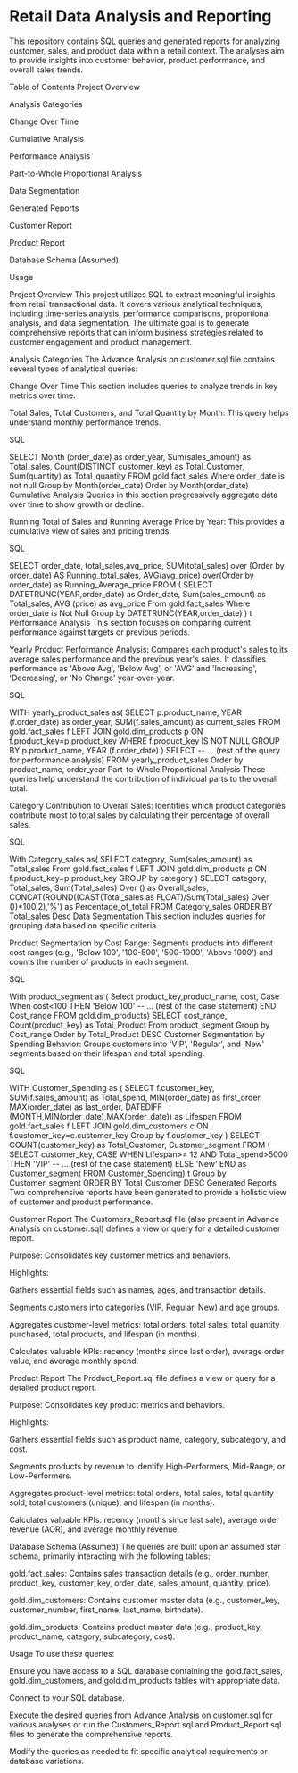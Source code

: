 # Retail Data Analysis and Reporting
This repository contains SQL queries and generated reports for analyzing customer, sales, and product data within a retail context. The analyses aim to provide insights into customer behavior, product performance, and overall sales trends.

Table of Contents
Project Overview

Analysis Categories

Change Over Time

Cumulative Analysis

Performance Analysis

Part-to-Whole Proportional Analysis

Data Segmentation

Generated Reports

Customer Report

Product Report

Database Schema (Assumed)

Usage

Project Overview
This project utilizes SQL to extract meaningful insights from retail transactional data. It covers various analytical techniques, including time-series analysis, performance comparisons, proportional analysis, and data segmentation. The ultimate goal is to generate comprehensive reports that can inform business strategies related to customer engagement and product management.

Analysis Categories
The Advance Analysis on customer.sql file contains several types of analytical queries:

Change Over Time
This section includes queries to analyze trends in key metrics over time.

Total Sales, Total Customers, and Total Quantity by Month: This query helps understand monthly performance trends.

SQL

SELECT
Month (order_date) as order_year,
Sum(sales_amount) as Total_sales,
Count(DISTINCT customer_key) as Total_Customer,
Sum(quantity) as Total_quantity
FROM gold.fact_sales
Where order_date is not null
Group by Month(order_date)
Order by Month(order_date)
Cumulative Analysis
Queries in this section progressively aggregate data over time to show growth or decline.

Running Total of Sales and Running Average Price by Year: This provides a cumulative view of sales and pricing trends.

SQL

SELECT
order_date,
total_sales,avg_price,
SUM(total_sales) over (Order by order_date) AS Running_total_sales,
AVG(avg_price) over(Order by order_date) as Running_Average_price
FROM
(
SELECT
DATETRUNC(YEAR,order_date) as Order_date,
Sum(sales_amount) as Total_sales,
AVG (price) as avg_price
From gold.fact_sales
Where order_date is Not Null
Group by DATETRUNC(YEAR,order_date)
) t
Performance Analysis
This section focuses on comparing current performance against targets or previous periods.

Yearly Product Performance Analysis: Compares each product's sales to its average sales performance and the previous year's sales. It classifies performance as 'Above Avg', 'Below Avg', or 'AVG' and 'Increasing', 'Decreasing', or 'No Change' year-over-year.

SQL

WITH yearly_product_sales as(
SELECT p.product_name,
YEAR (f.order_date) as order_year,
SUM(f.sales_amount) as current_sales
FROM gold.fact_sales f
LEFT JOIN gold.dim_products p
ON f.product_key=p.product_key
WHERE f.product_key IS NOT NULL
GROUP BY p.product_name, YEAR (f.order_date)
)
SELECT
-- ... (rest of the query for performance analysis)
FROM yearly_product_sales
Order by product_name, order_year
Part-to-Whole Proportional Analysis
These queries help understand the contribution of individual parts to the overall total.

Category Contribution to Overall Sales: Identifies which product categories contribute most to total sales by calculating their percentage of overall sales.

SQL

With Category_sales as(
SELECT
category,
Sum(sales_amount) as Total_sales
From gold.fact_sales f
LEFT JOIN gold.dim_products p
ON f.product_key=p.product_key
GROUP by category
)
SELECT category, Total_sales,
Sum(Total_sales) Over () as Overall_sales,
CONCAT(ROUND((CAST(Total_sales as FLOAT)/Sum(Total_sales) Over ())*100,2),'%') as Percentage_of_total
FROM Category_sales
ORDER BY Total_sales Desc
Data Segmentation
This section includes queries for grouping data based on specific criteria.

Product Segmentation by Cost Range: Segments products into different cost ranges (e.g., 'Below 100', '100-500', '500-1000', 'Above 1000') and counts the number of products in each segment.

SQL

With product_segment as (
Select product_key,product_name,
cost,
Case
	When cost<100 THEN 'Below 100'
	-- ... (rest of the case statement)
END Cost_range
FROM gold.dim_products)
SELECT cost_range,
Count(product_key) as Total_Product
From product_segment
Group by Cost_range
Order by Total_Product DESC
Customer Segmentation by Spending Behavior: Groups customers into 'VIP', 'Regular', and 'New' segments based on their lifespan and total spending.

SQL

WITH Customer_Spending as (
SELECT f.customer_key,
SUM(f.sales_amount) as Total_spend,
MIN(order_date) as first_order,
MAX(order_date) as last_order,
DATEDIFF (MONTH,MIN(order_date),MAX(order_date)) as Lifespan
FROM gold.fact_sales f
LEFT JOIN gold.dim_customers c
ON f.customer_key=c.customer_key
Group by f.customer_key
)
SELECT
COUNT(customer_key) as Total_Customer,
Customer_segment
FROM
(
SELECT
customer_key,
CASE
	WHEN Lifespan>= 12 AND Total_spend>5000 THEN 'VIP'
	-- ... (rest of the case statement)
	ELSE 'New'
END as Customer_segment
FROM Customer_Spending) t
Group by Customer_segment
ORDER BY Total_Customer DESC
Generated Reports
Two comprehensive reports have been generated to provide a holistic view of customer and product performance.

Customer Report
The Customers_Report.sql file (also present in Advance Analysis on customer.sql) defines a view or query for a detailed customer report.

Purpose: Consolidates key customer metrics and behaviors.

Highlights:

Gathers essential fields such as names, ages, and transaction details.

Segments customers into categories (VIP, Regular, New) and age groups.

Aggregates customer-level metrics: total orders, total sales, total quantity purchased, total products, and lifespan (in months).

Calculates valuable KPIs: recency (months since last order), average order value, and average monthly spend.

Product Report
The Product_Report.sql file defines a view or query for a detailed product report.

Purpose: Consolidates key product metrics and behaviors.

Highlights:

Gathers essential fields such as product name, category, subcategory, and cost.

Segments products by revenue to identify High-Performers, Mid-Range, or Low-Performers.

Aggregates product-level metrics: total orders, total sales, total quantity sold, total customers (unique), and lifespan (in months).

Calculates valuable KPIs: recency (months since last sale), average order revenue (AOR), and average monthly revenue.

Database Schema (Assumed)
The queries are built upon an assumed star schema, primarily interacting with the following tables:

gold.fact_sales: Contains sales transaction details (e.g., order_number, product_key, customer_key, order_date, sales_amount, quantity, price).

gold.dim_customers: Contains customer master data (e.g., customer_key, customer_number, first_name, last_name, birthdate).

gold.dim_products: Contains product master data (e.g., product_key, product_name, category, subcategory, cost).

Usage
To use these queries:

Ensure you have access to a SQL database containing the gold.fact_sales, gold.dim_customers, and gold.dim_products tables with appropriate data.

Connect to your SQL database.

Execute the desired queries from Advance Analysis on customer.sql for various analyses or run the Customers_Report.sql and Product_Report.sql files to generate the comprehensive reports.

Modify the queries as needed to fit specific analytical requirements or database variations.

